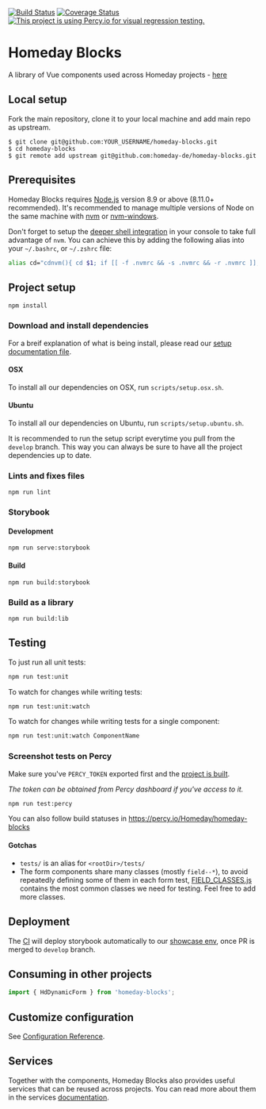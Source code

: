 [![Build Status](https://travis-ci.com/homeday-de/homeday-blocks.svg?token=rxKqgsBkMR5FqNpvxBcx&branch=develop)](https://travis-ci.com/homeday-de/homeday-blocks)
[![Coverage Status](https://coveralls.io/repos/github/homeday-de/homeday-blocks/badge.svg?t=Kbz7Vb)](https://coveralls.io/github/homeday-de/homeday-blocks)
[![This project is using Percy.io for visual regression testing.](https://percy.io/static/images/percy-badge.svg)](https://percy.io/Homeday/homeday-blocks)

# Homeday Blocks
A library of Vue components used across Homeday projects - [here](https://blocks.homeday.dev)

## Local setup

Fork the main repository, clone it to your local machine and add main repo as upstream.

```
$ git clone git@github.com:YOUR_USERNAME/homeday-blocks.git
$ cd homeday-blocks
$ git remote add upstream git@github.com:homeday-de/homeday-blocks.git
```

## Prerequisites

Homeday Blocks requires [Node.js](https://nodejs.org/) version 8.9 or above (8.11.0+ recommended). It's recommended to manage multiple versions of Node on the same machine with [nvm](https://github.com/nvm-sh/nvm) or [nvm-windows](https://github.com/coreybutler/nvm-windows).

Don't forget to setup the [deeper shell integration](https://github.com/nvm-sh/nvm#deeper-shell-integration) in your console to take full advantage of `nvm`. You can achieve this by adding the following alias into your `~/.bashrc`, or `~/.zshrc` file:

```bash
alias cd="cdnvm(){ cd $1; if [[ -f .nvmrc && -s .nvmrc && -r .nvmrc ]]; then <.nvmrc nvm install; elif [[ $(nvm current) != $(nvm version default) ]]; then nvm use default; fi; };cdnvm"
```

## Project setup
```
npm install
```

### Download and install dependencies

For a breif explanation of what is being install, please read our [setup documentation file](/docs/SETUP.md).

#### OSX

To install all our dependencies on OSX, run `scripts/setup.osx.sh`.

#### Ubuntu

To install all our dependencies on Ubuntu, run `scripts/setup.ubuntu.sh`.

It is recommended to run the setup script everytime you pull from the `develop` branch. This way you can always be sure to have all the project dependencies up to date.

### Lints and fixes files
```
npm run lint
```

### Storybook
#### Development
```
npm run serve:storybook
```
#### Build
```
npm run build:storybook
```
### Build as a library
```
npm run build:lib
```

## Testing

To just run all unit tests:
```bash
npm run test:unit
```

To watch for changes while writing tests:
```bash
npm run test:unit:watch
```

To watch for changes while writing tests for a single component:
```bash
npm run test:unit:watch ComponentName
```

### Screenshot tests on Percy

Make sure you've `PERCY_TOKEN` exported first and the [project is built](#build).

*The token can be obtained from Percy dashboard if you've access to it.*

```bash
npm run test:percy
```

You can also follow build statuses in https://percy.io/Homeday/homeday-blocks

#### Gotchas
- `tests/` is an alias for `<rootDir>/tests/`
- The form components share many classes (mostly `field--*`), to avoid repeatedly defining some of them in each form test, [FIELD_CLASSES.js](https://github.com/homeday-de/homeday-blocks/blob/develop/tests/unit/components/form/FIELD_CLASSES.js) contains the most common classes we need for testing. Feel free to add more classes.

## Deployment

The [CI](https://travis-ci.com/homeday-de/homeday-blocks) will deploy storybook automatically to our [showcase env](https://blocks.homeday.dev), once PR is merged to `develop` branch. 


## Consuming in other projects

```js
import { HdDynamicForm } from 'homeday-blocks';
```

## Customize configuration
See [Configuration Reference](https://cli.vuejs.org/config/).

## Services
Together with the components, Homeday Blocks also provides useful services that can be reused across projects. You can read more about them in the services [documentation](https://github.com/homeday-de/homeday-blocks/tree/develop/src/services).